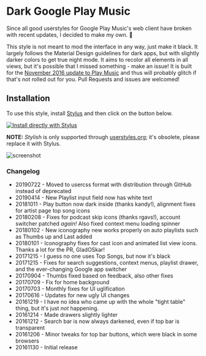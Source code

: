 # Dark Google Play Music
Since all good userstyles for Google Play Music's web client have broken with recent updates, I decided to make my own. :gem:

This style is not meant to mod the interface in any way, just make it black. It largely follows the Material Design guidelines for dark apps, but with slightly darker colors to get true night mode. It aims to recolor all elements in all views, but it's possible that I missed something - make an issue! It is built for the [November 2016 update to Play Music](https://blog.google/products/google-play/introducing-the-new-google-play-music/) and thus will probably glitch if that's not rolled out for you. Pull Requests and issues are welcomed!

## Installation

To use this style, install [Stylus](https://add0n.com/stylus.html) and then click on the button below.

[![Install directly with Stylus][badge]][style]

[badge]: https://img.shields.io/badge/Install%20directly%20with-Stylus-116b59.svg?longCache=true&style=for-the-badge
[style]: https://raw.githubusercontent.com/macfeaster/play-music-black/master/play-music.user.css

**NOTE:** _Stylish_ is only supported through [userstyles.org](https://userstyles.org/styles/135830); it's obsolete, please replace it with Stylus.

![screenshot](https://i.imgur.com/bNqtvwV.jpg)

### Changelog

* 20190722 - Moved to usercss format with distribution through GitHub instead of deprecated
* 20190414 - New Playlist input field now has white text
* 20181011 - Play button now dark inside (thanks kandy!), alignment fixes for artist page top song icons
* 20180208 - Fixes for podcast skip icons (thanks rgavs!), account switcher patched _again!_ Also fixed context menu loading spinner
* 20180102 - New iconography new works properly on auto playlists such as Thumbs up and Last added
* 20180101 - Iconography fixes for cast icon and animated list view icons. Thanks a lot for the PR, GladOSkar!
* 20171215 - I guess no one uses Top Songs, but now it's black
* 20171215 - Fixes for search suggestions, context menus, playlist drawer, and the ever-changing Google app switcher
* 20170904 - Thumbs fixed based on feedback, also other fixes
* 20170709 - Fix for home background
* 20170703 - Monthly fixes for UI uglification
* 20170616 - Updates for new ugly UI changes
* 20161219 - I have no idea who came up with the whole "tight table" thing, but it's just *not* happening.
* 20161214 - Made drawers slightly lighter
* 20161212 - Search bar is now always darkened, even if top bar is transparent
* 20161206 - Minor tweaks for top bar buttons, which were black in some browsers
* 20161130 - Initial release
